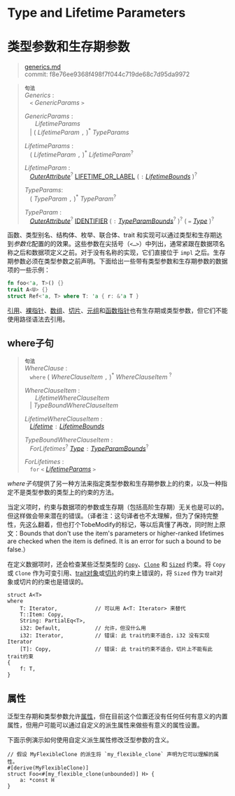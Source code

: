 # Type and Lifetime Parameters
# 类型参数和生存期参数

>[generics.md](https://github.com/rust-lang/reference/blob/master/src/items/generics.md)\
>commit: f8e76ee9368f498f7f044c719de68c7d95da9972

> **<sup>句法</sup>**\
> _Generics_ :\
> &nbsp;&nbsp; `<` _GenericParams_ `>`
>
> _GenericParams_ :\
> &nbsp;&nbsp; &nbsp;&nbsp; _LifetimeParams_\
> &nbsp;&nbsp; | ( _LifetimeParam_ `,` )<sup>\*</sup> _TypeParams_
>
> _LifetimeParams_ :\
> &nbsp;&nbsp; ( _LifetimeParam_ `,` )<sup>\*</sup> _LifetimeParam_<sup>?</sup>
>
> _LifetimeParam_ :\
> &nbsp;&nbsp; [_OuterAttribute_]<sup>?</sup> [LIFETIME_OR_LABEL]&nbsp;( `:` [_LifetimeBounds_] )<sup>?</sup>
>
> _TypeParams_:\
> &nbsp;&nbsp; ( _TypeParam_ `,` )<sup>\*</sup> _TypeParam_<sup>?</sup>
>
> _TypeParam_ :\
> &nbsp;&nbsp; [_OuterAttribute_]<sup>?</sup> [IDENTIFIER] ( `:` [_TypeParamBounds_]<sup>?</sup> )<sup>?</sup> ( `=` [_Type_] )<sup>?</sup>

函数、类型别名、结构体、枚举、联合体、trait 和实现可以通过类型和生存期达到*参数化*配置的的效果。这些参数在尖括号<span class="parenthetical">（`<…>`）</span>中列出，通常紧跟在数据项名称之后和数据项定义之前。对于没有名称的实现，它们直接位于 `impl` 之后。生存期参数必须在类型参数之前声明。下面给出一些带有类型参数和生存期参数的数据项的一些示例：

```rust
fn foo<'a, T>() {}
trait A<U> {}
struct Ref<'a, T> where T: 'a { r: &'a T }
```

[引用]、[裸指针]、[数组]、[切片][数组]、[元组]和[函数指针]也有生存期或类型参数，但它们不能使用路径语法去引用。

## where子句

> **<sup>句法</sup>**\
> _WhereClause_ :\
> &nbsp;&nbsp; `where` ( _WhereClauseItem_ `,` )<sup>\*</sup> _WhereClauseItem_ <sup>?</sup>
>
> _WhereClauseItem_ :\
> &nbsp;&nbsp; &nbsp;&nbsp; _LifetimeWhereClauseItem_\
> &nbsp;&nbsp; | _TypeBoundWhereClauseItem_
>
> _LifetimeWhereClauseItem_ :\
> &nbsp;&nbsp; [_Lifetime_] `:` [_LifetimeBounds_]
>
> _TypeBoundWhereClauseItem_ :\
> &nbsp;&nbsp; _ForLifetimes_<sup>?</sup> [_Type_] `:` [_TypeParamBounds_]<sup>?</sup>
>
> _ForLifetimes_ :\
> &nbsp;&nbsp; `for` `<` [_LifetimeParams_](#type-and-lifetime-parameters) `>`

*where子句*提供了另一种方法来指定类型参数和生存期参数上的约束，以及一种指定不是类型参数的类型上的约束的方法。

当定义项时，约束与数据项的参数或生存期（包括高阶生存期）无关也是可以的。但这样做会带来潜在的错误。（译者注：这句译者也不太理解，但为了保持完整性，先这么翻着，但也打个TobeModify的标记，等以后真懂了再改，同时附上原文：Bounds that don't use the item's parameters or higher-ranked lifetimes are checked when the item is defined. It is an error for such a bound to be false.）

在定义数据项时，还会检查某些泛型类型的 [`Copy`]、[`Clone`] 和 [`Sized`] 约束。将 `Copy` 或 `Clone` 作为可变引用、[trait对象]或[切片][数组]的约束上错误的，将 `Sized` 作为 trait对象或切片的约束也是错误的。
<!-- [`Copy`], [`Clone`], and [`Sized`] bounds are also checked for certain generic types when defining the item. It is an error to have `Copy` or `Clone`as a bound on a mutable reference, [trait object] or [slice][arrays] or `Sized` as a bound on a trait object or slice. -->

```rust,compile_fail
struct A<T>
where
    T: Iterator,            // 可以用 A<T: Iterator> 来替代
    T::Item: Copy,
    String: PartialEq<T>,
    i32: Default,           // 允许，但没什么用
    i32: Iterator,          // 错误: 此 trait约束不适合，i32 没有实现 Iterator
    [T]: Copy,              // 错误: 此 trait约束不适合，切片上不能有此 trait约束
{
    f: T,
}
```

## 属性

泛型生存期和类型参数允许[属性]，但在目前这个位置还没有任何任何有意义的内置属性，但用户可能可以通过自定义的派生属性来做些有意义的属性设置。

下面示例演示如何使用自定义派生属性修改泛型参数的含义。

<!-- ignore: requires proc macro derive -->
```rust,ignore
// 假设 MyFlexibleClone 的派生将 `my_flexible_clone` 声明为它可以理解的属性。
#[derive(MyFlexibleClone)]
struct Foo<#[my_flexible_clone(unbounded)] H> {
    a: *const H
}
```

[IDENTIFIER]: ../identifiers.md
[LIFETIME_OR_LABEL]: ../tokens.md#生存期和循环标签

[_LifetimeBounds_]: ../trait-bounds.md
[_Lifetime_]: ../trait-bounds.md
[_OuterAttribute_]: ../attributes.md
[_Type_]: ../types.md#type-expressions
[_TypeParamBounds_]: ../trait-bounds.md

[数组]: ../types/array.md
[函数指针]: ../types/function-pointer.md
[引用]: ../types/pointer.md#shared-references-
[裸指针]: ../types/pointer.md#raw-pointers-const-and-mut
[`Clone`]: ../special-types-and-traits.md#clone
[`Copy`]: ../special-types-and-traits.md#copy
[`Sized`]: ../special-types-and-traits.md#sized
[元组]: ../types/tuple.md
[trait对象]: ../types/trait-object.md
[属性]: ../attributes.md
